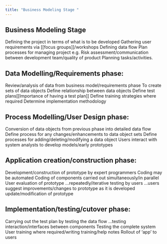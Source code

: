 ```yaml
---
title: "Business Modeling Stage "
---
```

## Business Modeling Stage
Defining the project in terms of what is to be developed
Gathering user requirements via [[focus groups]]/workshops
Defining data flow
Plan processes for managing project
e.g. Risk assessment/communication between development team/quality of
product
Planning tasks/activities. 

## Data Modelling/Requirements phase:
Review/analysis of data from business model/requirements phase
To create sets of data objects
Define relationship between data objects
Define test plans[[Importance of having a test plan]]
Define training strategies where required
Determine implementation methodology 
## Process Modelling/User Design phase:
Conversion of data objects from previous phase into detailed data flow
Define process for any changes/enhancements to data object sets
Define processes for adding/deleting/modifying a data object
Users interact with system analysts to develop models/early prototypes
## Application creation/construction phase:
Development/construction of prototype by expert programmers
Coding may be automated
Coding of components carried out simultaneously/in parallel
User evaluation of prototype
...repeatedly/iterative testing by users
...users suggest improvements/changes to prototype as it is developed
update/modification of prototype

## Implementation/testing/cutover phase:
Carrying out the test plan by testing the data flow
...testing interaction/interfaces between components
Testing the complete system
User training where required/writing training/help notes
Rollout of ‘app’ to users